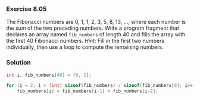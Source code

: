 ### Exercise 8.05
The Fibonacci numbers are 0, 1, 1, 2, 3, 5, 8, 13, ..., where each number is the
sum of the two preceding numbers. Write a program fragment that declares an
array named `fib_numbers` of length 40 and fills the array with the first 40
Fibonacci numbers. *Hint*: Fill in the first two numbers individually, then use
a loop to compute the remaining numbers.

### Solution

```c
int i, fib_numbers[40] = {0, 1};

for (i = 2; i < (int) sizeof(fib_numbers) / sizeof(fib_numbers[0]; i++)
    fib_numbers[i] = fib_numbers[i-1] + fib_numbers[i-2];
```

